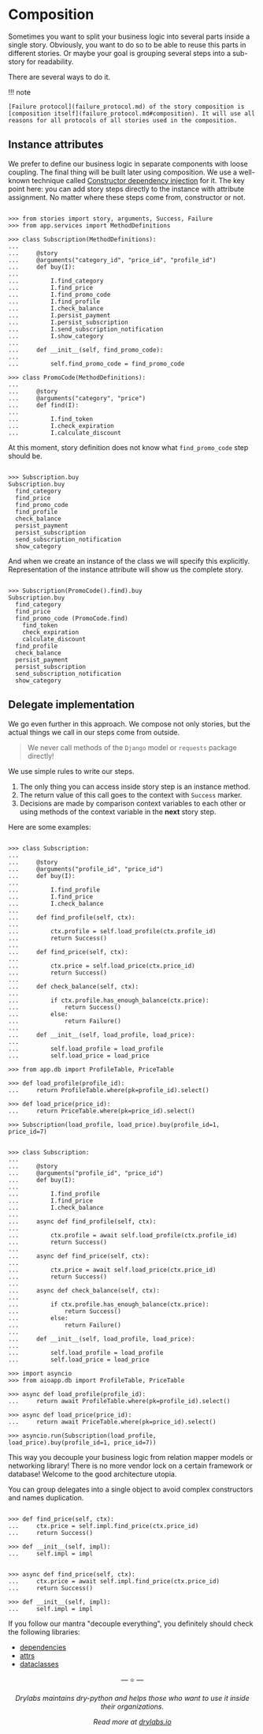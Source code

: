 # Composition

Sometimes you want to split your business logic into several parts
inside a single story. Obviously, you want to do so to be able to reuse
this parts in different stories. Or maybe your goal is grouping several
steps into a sub-story for readability.

There are several ways to do it.

!!! note

    [Failure protocol](failure_protocol.md) of the story composition is
    [composition itself](failure_protocol.md#composition). It will use all
    reasons for all protocols of all stories used in the composition.

## Instance attributes

We prefer to define our business logic in separate components with loose
coupling. The final thing will be built later using composition. We use
a well-known technique called [Constructor dependency
injection](https://en.wikipedia.org/wiki/Dependency_injection#Constructor_injection)
for it. The key point here: you can add story steps directly to the
instance with attribute assignment. No matter where these steps come
from, constructor or not.

```pycon

>>> from stories import story, arguments, Success, Failure
>>> from app.services import MethodDefinitions

>>> class Subscription(MethodDefinitions):
...
...     @story
...     @arguments("category_id", "price_id", "profile_id")
...     def buy(I):
...
...         I.find_category
...         I.find_price
...         I.find_promo_code
...         I.find_profile
...         I.check_balance
...         I.persist_payment
...         I.persist_subscription
...         I.send_subscription_notification
...         I.show_category
...
...     def __init__(self, find_promo_code):
...
...         self.find_promo_code = find_promo_code

>>> class PromoCode(MethodDefinitions):
...
...     @story
...     @arguments("category", "price")
...     def find(I):
...
...         I.find_token
...         I.check_expiration
...         I.calculate_discount

```

At this moment, story definition does not know what `find_promo_code`
step should be.

```pycon

>>> Subscription.buy
Subscription.buy
  find_category
  find_price
  find_promo_code
  find_profile
  check_balance
  persist_payment
  persist_subscription
  send_subscription_notification
  show_category

```

And when we create an instance of the class we will specify this
explicitly. Representation of the instance attribute will show us the
complete story.

```pycon

>>> Subscription(PromoCode().find).buy
Subscription.buy
  find_category
  find_price
  find_promo_code (PromoCode.find)
    find_token
    check_expiration
    calculate_discount
  find_profile
  check_balance
  persist_payment
  persist_subscription
  send_subscription_notification
  show_category

```

## Delegate implementation

We go even further in this approach. We compose not only stories, but
the actual things we call in our steps come from outside.

> We never call methods of the `Django` model or `requests` package
> directly!

We use simple rules to write our steps.

1. The only thing you can access inside story step is an instance
   method.
2. The return value of this call goes to the context with `Success`
   marker.
3. Decisions are made by comparison context variables to each other or
   using methods of the context variable in the **next** story step.

Here are some examples:

```pycon tab="sync"

>>> class Subscription:
...
...     @story
...     @arguments("profile_id", "price_id")
...     def buy(I):
...
...         I.find_profile
...         I.find_price
...         I.check_balance
...
...     def find_profile(self, ctx):
...
...         ctx.profile = self.load_profile(ctx.profile_id)
...         return Success()
...
...     def find_price(self, ctx):
...
...         ctx.price = self.load_price(ctx.price_id)
...         return Success()
...
...     def check_balance(self, ctx):
...
...         if ctx.profile.has_enough_balance(ctx.price):
...             return Success()
...         else:
...             return Failure()
...
...     def __init__(self, load_profile, load_price):
...
...         self.load_profile = load_profile
...         self.load_price = load_price

>>> from app.db import ProfileTable, PriceTable

>>> def load_profile(profile_id):
...     return ProfileTable.where(pk=profile_id).select()

>>> def load_price(price_id):
...     return PriceTable.where(pk=price_id).select()

>>> Subscription(load_profile, load_price).buy(profile_id=1, price_id=7)

```

```pycon tab="async"

>>> class Subscription:
...
...     @story
...     @arguments("profile_id", "price_id")
...     def buy(I):
...
...         I.find_profile
...         I.find_price
...         I.check_balance
...
...     async def find_profile(self, ctx):
...
...         ctx.profile = await self.load_profile(ctx.profile_id)
...         return Success()
...
...     async def find_price(self, ctx):
...
...         ctx.price = await self.load_price(ctx.price_id)
...         return Success()
...
...     async def check_balance(self, ctx):
...
...         if ctx.profile.has_enough_balance(ctx.price):
...             return Success()
...         else:
...             return Failure()
...
...     def __init__(self, load_profile, load_price):
...
...         self.load_profile = load_profile
...         self.load_price = load_price

>>> import asyncio
>>> from aioapp.db import ProfileTable, PriceTable

>>> async def load_profile(profile_id):
...     return await ProfileTable.where(pk=profile_id).select()

>>> async def load_price(price_id):
...     return await PriceTable.where(pk=price_id).select()

>>> asyncio.run(Subscription(load_profile, load_price).buy(profile_id=1, price_id=7))

```

This way you decouple your business logic from relation mapper models or
networking library! There is no more vendor lock on a certain framework
or database! Welcome to the good architecture utopia.

You can group delegates into a single object to avoid complex
constructors and names duplication.

```pycon tab="sync"

>>> def find_price(self, ctx):
...     ctx.price = self.impl.find_price(ctx.price_id)
...     return Success()

>>> def __init__(self, impl):
...     self.impl = impl

```

```pycon tab="async"

>>> async def find_price(self, ctx):
...     ctx.price = await self.impl.find_price(ctx.price_id)
...     return Success()

>>> def __init__(self, impl):
...     self.impl = impl

```

If you follow our mantra "decouple everything", you definitely should
check the following libraries:

- [dependencies](https://dependencies.readthedocs.io/)
- [attrs](https://www.attrs.org/)
- [dataclasses](https://docs.python.org/3/library/dataclasses.html)

<p align="center">&mdash; ⭐️ &mdash;</p>
<p align="center"><i>Drylabs maintains dry-python and helps those who want to use it inside their organizations.</i></p>
<p align="center"><i>Read more at <a href="https://drylabs.io">drylabs.io</a></i></p>
